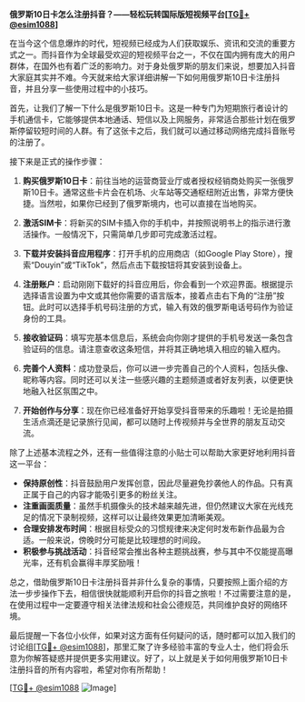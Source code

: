 **俄罗斯10日卡怎么注册抖音？——轻松玩转国际版短视频平台[[TG💪+ @esim1088](https://t.me/s/esim1088)]**

在当今这个信息爆炸的时代，短视频已经成为人们获取娱乐、资讯和交流的重要方式之一。而抖音作为全球最受欢迎的短视频平台之一，不仅在国内拥有庞大的用户群体，在国外也有着广泛的影响力。对于身处俄罗斯的朋友们来说，想要加入抖音大家庭其实并不难。今天就来给大家详细讲解一下如何用俄罗斯10日卡注册抖音，并且分享一些使用过程中的小技巧。

首先，让我们了解一下什么是俄罗斯10日卡。这是一种专门为短期旅行者设计的手机通信卡，它能够提供本地通话、短信以及上网服务，非常适合那些计划在俄罗斯停留较短时间的人群。有了这张卡之后，我们就可以通过移动网络完成抖音账号的注册了。

接下来是正式的操作步骤：

1. **购买俄罗斯10日卡**：前往当地的运营商营业厅或者授权经销商处购买一张俄罗斯10日卡。通常这些卡片会在机场、火车站等交通枢纽附近出售，非常方便快捷。当然啦，如果你已经到了俄罗斯境内，也可以直接在当地购买。

2. **激活SIM卡**：将新买的SIM卡插入你的手机中，并按照说明书上的指示进行激活操作。一般情况下，只需简单几步即可完成激活过程。

3. **下载并安装抖音应用程序**：打开手机的应用商店（如Google Play Store），搜索“Douyin”或“TikTok”，然后点击下载按钮将其安装到设备上。

4. **注册账户**：启动刚刚下载好的抖音应用后，你会看到一个欢迎界面。根据提示选择语言设置为中文或其他你需要的语言版本，接着点击右下角的“注册”按钮。此时可以选择手机号码注册的方式，输入有效的俄罗斯电话号码作为验证身份的工具。

5. **接收验证码**：填写完基本信息后，系统会向你刚才提供的手机号发送一条包含验证码的信息。请注意查收这条短信，并将其正确地填入相应的输入框内。

6. **完善个人资料**：成功登录后，你可以进一步完善自己的个人资料，包括头像、昵称等内容。同时还可以关注一些感兴趣的主题频道或者好友列表，以便更快地融入社区氛围之中。

7. **开始创作与分享**：现在你已经准备好开始享受抖音带来的乐趣啦！无论是拍摄生活点滴还是记录旅行见闻，都可以随时上传视频并与全世界的朋友互动交流。

除了上述基本流程之外，还有一些值得注意的小贴士可以帮助大家更好地利用抖音这一平台：

- **保持原创性**：抖音鼓励用户发挥创意，因此尽量避免抄袭他人的作品。只有真正属于自己的内容才能吸引更多的粉丝关注。
- **注重画面质量**：虽然手机摄像头的技术越来越先进，但仍然建议大家在光线充足的情况下录制视频，这样可以让最终效果更加清晰美观。
- **合理安排发布时间**：根据目标受众的习惯规律来决定何时发布新作品最为合适。一般来说，傍晚时分可能是比较理想的时间段。
- **积极参与挑战活动**：抖音经常会推出各种主题挑战赛，参与其中不仅能提高曝光率，还有机会赢得丰厚奖励哦！

总之，借助俄罗斯10日卡注册抖音并非什么复杂的事情，只要按照上面介绍的方法一步步操作下去，相信很快就能顺利开启你的抖音之旅啦！不过需要注意的是，在使用过程中一定要遵守相关法律法规和社会公德规范，共同维护良好的网络环境。

最后提醒一下各位小伙伴，如果对这方面有任何疑问的话，随时都可以加入我们的讨论组[[TG💪+ @esim1088](https://t.me/s/esim1088)]，那里汇聚了许多经验丰富的专业人士，他们将会乐意为你解答疑惑并提供更多实用建议。好了，以上就是关于如何用俄罗斯10日卡注册抖音的所有内容啦，希望对你有所帮助！

[[TG💪+ @esim1088](https://t.me/s/esim1088) ![Image](https://i.postimg.cc/4NQfJmqS/Snipaste-2025-05-13-00-14-12.png)]